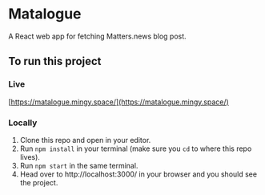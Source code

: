 # Matalogue

A React web app for fetching Matters.news blog post.

## To run this project

### Live

[https://matalogue.mingy.space/](https://matalogue.mingy.space/)

### Locally

1. Clone this repo and open in your editor.
2. Run `npm install` in your terminal (make sure you `cd` to where this repo lives).
3. Run `npm start` in the same terminal.
4. Head over to http://localhost:3000/ in your browser and you should see the project.
